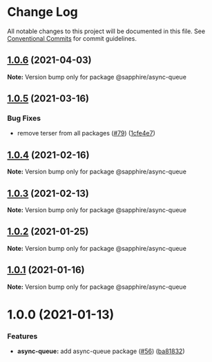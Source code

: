 # Change Log

All notable changes to this project will be documented in this file.
See [Conventional Commits](https://conventionalcommits.org) for commit guidelines.

## [1.0.6](https://github.com/sapphire-community/utilities/compare/@sapphire/async-queue@1.0.5...@sapphire/async-queue@1.0.6) (2021-04-03)

**Note:** Version bump only for package @sapphire/async-queue

## [1.0.5](https://github.com/sapphire-community/utilities/compare/@sapphire/async-queue@1.0.4...@sapphire/async-queue@1.0.5) (2021-03-16)

### Bug Fixes

-   remove terser from all packages ([#79](https://github.com/sapphire-community/utilities/issues/79)) ([1cfe4e7](https://github.com/sapphire-community/utilities/commit/1cfe4e7c804e62c142495686d2b83b81d0026c02))

## [1.0.4](https://github.com/sapphire-community/utilities/compare/@sapphire/async-queue@1.0.3...@sapphire/async-queue@1.0.4) (2021-02-16)

**Note:** Version bump only for package @sapphire/async-queue

## [1.0.3](https://github.com/sapphire-community/utilities/compare/@sapphire/async-queue@1.0.2...@sapphire/async-queue@1.0.3) (2021-02-13)

**Note:** Version bump only for package @sapphire/async-queue

## [1.0.2](https://github.com/sapphire-community/utilities/compare/@sapphire/async-queue@1.0.1...@sapphire/async-queue@1.0.2) (2021-01-25)

**Note:** Version bump only for package @sapphire/async-queue

## [1.0.1](https://github.com/sapphire-community/utilities/compare/@sapphire/async-queue@1.0.0...@sapphire/async-queue@1.0.1) (2021-01-16)

**Note:** Version bump only for package @sapphire/async-queue

# 1.0.0 (2021-01-13)

### Features

-   **async-queue:** add async-queue package ([#56](https://github.com/sapphire-community/utilities/issues/56)) ([ba81832](https://github.com/sapphire-community/utilities/commit/ba8183287dbbc3f3d7d79af6d5a2d3dd8d62f63e))
